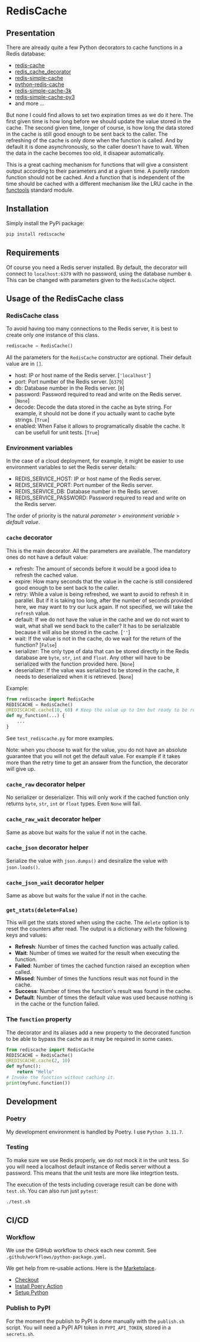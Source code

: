 # RedisCache

## Presentation

There are already quite a few Python decorators to cache functions in a Redis database:

- [redis-cache](https://pypi.org/project/redis-cache/)
- [redis_cache_decorator](https://pypi.org/project/redis_cache_decorator/)
- [redis-simple-cache](https://pypi.org/project/redis-simple-cache/)
- [python-redis-cache](https://pypi.org/project/python-redis-cache/)
- [redis-simple-cache-3k](https://pypi.org/project/redis-simple-cache-3k/)
- [redis-simple-cache-py3](https://pypi.org/project/redis-simple-cache-py3/)
- and more ...

But none I could find allows to set two expiration times as we do it here. The first given time is how long before we should update the value stored in the cache. The second given time, longer of course, is how long the data stored in the cache is still good enough to be sent back to the caller. The refreshing of the cache is only done when the function is called. And by default it is done asynchronously, so the caller doesn't have to wait. When the data in the cache becomes too old, it disapear automatically.

This is a great caching mechanism for functions that will give a consistent output according to their parameters and at a given time. A purelly random function should not be cached. And a function that is independent of the time should be cached with a different mechanism like the LRU cache in the [functools](https://docs.python.org/3/library/functools.html) standard module.

## Installation

Simply install the PyPi package:

```bash
pip install rediscache
```

## Requirements

Of course you need a Redis server installed. By default, the decorator will connect to `localhost:6379` with no password, using the database number `0`. This can be changed with parameters given to the `RedisCache` object.

## Usage of the RedisCache class

### RedisCache class

To avoid having too many connections to the Redis server, it is best to create only one instance of this class.

```python
rediscache = RedisCache()
```

All the parameters for the `RedisCache` constructor are optional. Their default value are in `[]`.

- host: IP or host name of the Redis server. [`'localhost'`]
- port: Port number of the Redis server. [`6379`]
- db: Database number in the Redis server. [`0`]
- password: Password required to read and write on the Redis server. [`None`]
- decode: Decode the data stored in the cache as byte string. For example, it should not be done if you actually want to cache byte strings. [`True`]
- enabled: When False it allows to programatically disable the cache. It can be usefull for unit tests. [`True`]

### Environment variables

In the case of a cloud deployment, for example, it might be easier to use environment variables to set the Redis server details:

- REDIS_SERVICE_HOST: IP or host name of the Redis server.
- REDIS_SERVICE_PORT: Port number of the Redis server.
- REDIS_SERVICE_DB: Database number in the Redis server.
- REDIS_SERVICE_PASSWORD: Password required to read and write on the Redis server.

The order of priority is the natural _parameter_ > _environment variable_ > _default value_.

### `cache` decorator

This is the main decorator. All the parameters are available. The mandatory ones do not have a default value:

- refresh: The amount of seconds before it would be a good idea to refresh the cached value.
- expire: How many seconds that the value in the cache is still considered good enough to be sent back to the caller.
- retry: While a value is being refreshed, we want to avoid to refresh it in parallel. But if it is taking too long, after the number of seconds provided here, we may want to try our luck again. If not specified, we will take the `refresh` value.
- default: If we do not have the value in the cache and we do not want to wait, what shall we send back to the caller? It has to be serializable because it will also be stored in the cache. [`''`]
- wait: If the value is not in the cache, do we wait for the return of the function? [`False`]
- serializer: The only type of data that can be stored directly in the Redis database are `byte`, `str`, `int` and `float`. Any other will have to be serialized with the function provided here. [`None`]
- deserializer: If the value was serialized to be stored in the cache, it needs to deserialized when it is retrieved. [`None`]

Example:

```python
from rediscache import RedisCache
REDISCACHE = RedisCache()
@REDISCACHE.cache(10, 60) # Keep the value up to 1mn but ready to be refreshed every 10s.
def my_function(...) {
    ...
}
```

See `test_rediscache.py` for more examples.

Note: when you choose to wait for the value, you do not have an absolute guarantee that you will not get the default value. For example if it takes more than the retry time to get an answer from the function, the decorator will give up.

### `cache_raw` decorator helper

No serializer or deserializer. This will only work if the cached function only returns `byte`, `str`, `int` or `float` types. Even `None` will fail.

### `cache_raw_wait` decorator helper

Same as above but waits for the value if not in the cache.

### `cache_json` decorator helper

Serialize the value with `json.dumps()` and desiralize the value with `json.loads()`.

### `cache_json_wait` decorator helper

Same as above but waits for the value if not in the cache.

### `get_stats(delete=False)`

This will get the stats stored when using the cache. The `delete` option is to reset the counters after read.
The output is a dictionary with the following keys and values:

- **Refresh**: Number of times the cached function was actually called.
- **Wait**: Number of times we waited for the result when executing the function.
- **Failed**: Number of times the cached function raised an exception when called.
- **Missed**: Number of times the functions result was not found in the cache.
- **Success**: Number of times the function's result was found in the cache.
- **Default**: Number of times the default value was used because nothing is in the cache or the function failed.

### The `function` property

The decorator and its aliases add a new property to the decorated function to be able to bypass the cache as it may be required
in some cases.

```python
from rediscache import RedisCache
REDISCACHE = RedisCache()
@REDISCACHE.cache(2, 10)
def myfunc():
    return "Hello"
# Invoke the function without caching it.
print(myfunc.function())
```

## Development

### Poetry

My development environment is handled by Poetry. I use `Python 3.11.7`.

### Testing

To make sure we use Redis properly, we do not mock it in the unit tess. So you will need a localhost default instance of Redis server without a password. This means that the unit tests are more like integrtion tests.

The execution of the tests including coverage result can be done with `test.sh`. You can also run just `pytest`:

```bash
./test.sh
```

## CI/CD

### Workflow

We use the GitHub workflow to check each new commit. See `.github/workflows/python-package.yaml`.

We get help from re-usable actions. Here is the [Marketplace](https://github.com/marketplace?type=actions).

- [Checkout](https://github.com/marketplace/actions/checkout)
- [Install Poery Action](https://github.com/marketplace/actions/install-poetry-action)
- [Setup Python](https://github.com/marketplace/actions/setup-python)

### Publish to PyPI

For the moment the publish to PyPI is done manually with the `publish.sh` script. You will need a PyPI API token in `PYPI_API_TOKEN`, stored in a `secrets.sh`.
